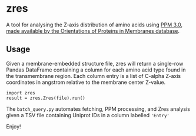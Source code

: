 # zres

A tool for analysing the Z-axis distribution of amino acids using [PPM 3.0, made available by the Orientations of Proteins in Membranes database](https://opm.phar.umich.edu/).


## Usage
Given a membrane-embedded structure file, zres will return a single-row Pandas DataFrame containing a column for each amino acid type found in the transmembrane region.
Each column entry is a list of C-alpha Z-axis coordinates in angstrom relative to the membrane center Z-value. 

```
import zres
result = zres.Zres(file).run()
```

The ```batch_query.py``` automates fetching, PPM processing, and Zres analysis given a TSV file containing Uniprot IDs in a column labelled ```'Entry'```

Enjoy!